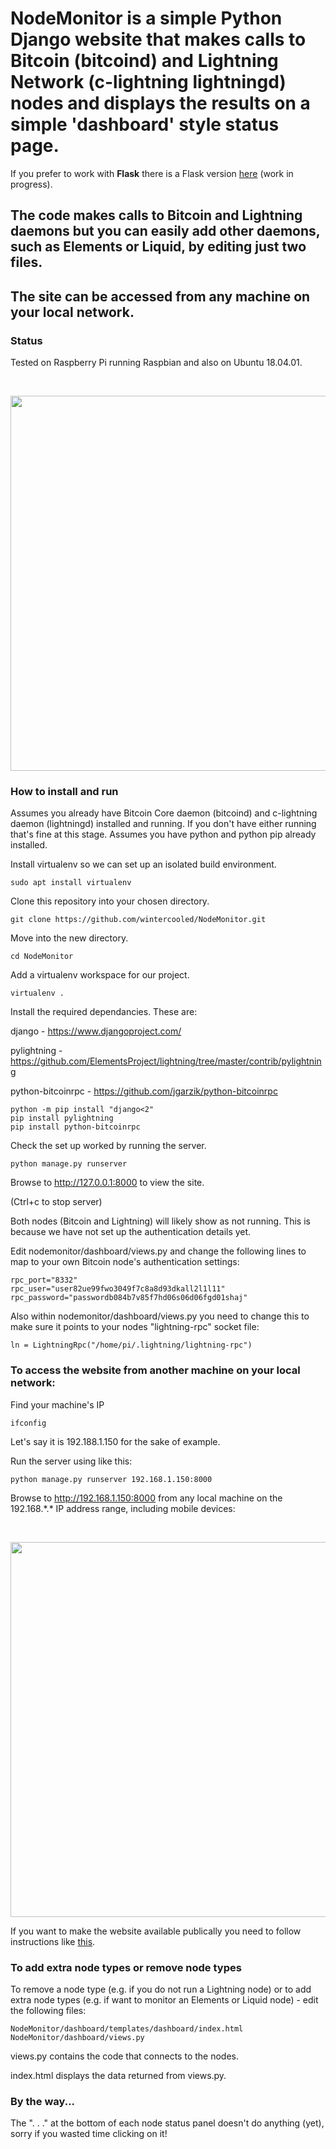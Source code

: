 # NodeMonitor is a simple Python Django website that makes calls to Bitcoin (bitcoind) and Lightning Network (c-lightning lightningd) nodes and displays the results on a simple 'dashboard' style status page.

If you prefer to work with **Flask** there is a Flask version [here](https://github.com/wintercooled/NodeMonitor-Python-Flask) (work in progress).

## The code makes calls to Bitcoin and Lightning daemons but you can easily add other daemons, such as Elements or Liquid, by editing just two files.

## The site can be accessed from any machine on your local network.

### Status

Tested on Raspberry Pi running Raspbian and also on Ubuntu 18.04.01.

<br />
<p align="center">
  <img width="600" src="https://wintercooled.github.io/images/NodeMonitor.png">
</p>

### How to install and run

Assumes you already have Bitcoin Core daemon (bitcoind) and c-lightning daemon (lightningd) installed and running. If you don't have either running that's fine at this stage. Assumes you have python and python pip already installed.


Install virtualenv so we can set up an isolated build environment.

```sudo apt install virtualenv```

Clone this repository into your chosen directory.

```git clone https://github.com/wintercooled/NodeMonitor.git```

Move into the new directory.

```cd NodeMonitor```

Add a virtualenv workspace for our project.

```virtualenv .```

Install the required dependancies. These are:

django - https://www.djangoproject.com/

pylightning - https://github.com/ElementsProject/lightning/tree/master/contrib/pylightning

python-bitcoinrpc - https://github.com/jgarzik/python-bitcoinrpc

```
python -m pip install "django<2"
pip install pylightning
pip install python-bitcoinrpc 
```
Check the set up worked by running the server.

```python manage.py runserver```

Browse to http://127.0.0.1:8000 to view the site.

(Ctrl+c to stop server)

Both nodes (Bitcoin and Lightning) will likely show as not running. This is because we have not set up the authentication details yet.

Edit nodemonitor/dashboard/views.py and change the following lines to map to your own Bitcoin node's authentication settings:

```
rpc_port="8332"
rpc_user="user82ue99fwo3049f7c8a8d93dkall2l1l11"
rpc_password="passwordb084b7v85f7hd06s06d06fgd01shaj"
```

Also within nodemonitor/dashboard/views.py you need to change this to make sure it points to your nodes "lightning-rpc" socket file:

```
ln = LightningRpc("/home/pi/.lightning/lightning-rpc")
```

### To access the website from another machine on your local network:

Find your machine's IP

```
ifconfig 
```

Let's say it is 192.188.1.150 for the sake of example.

Run the server using like this:

```
python manage.py runserver 192.168.1.150:8000
```

Browse to http://192.168.1.150:8000 from any local machine on the 192.168.\*.\* IP address range, including mobile devices:

<br />
<p align="center">
  <img width="600" src="https://wintercooled.github.io/images/nodemonitormobile.png">
</p>

If you want to make the website available publically you need to follow instructions like [this](https://developer.mozilla.org/en-US/docs/Learn/Server-side/Django/Deployment).

### To add extra node types or remove node types

To remove a node type (e.g. if you do not run a Lightning node) or to add extra node types (e.g. if want to monitor an Elements or Liquid node) - edit the following files:

```
NodeMonitor/dashboard/templates/dashboard/index.html
NodeMonitor/dashboard/views.py
```
views.py contains the code that connects to the nodes.

index.html displays the data returned from views.py.

### By the way...
The ". . ." at the bottom of each node status panel doesn't do anything (yet), sorry if you wasted time clicking on it!
